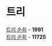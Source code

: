 # 트리
[트리 순회](https://github.com/wayandway/algorithms-cpp/blob/master/BOJ/Tree/1991.cpp) - **1991** <br>
[트리 순회](https://github.com/wayandway/algorithms-cpp/blob/master/BOJ/Tree/11725.cpp) - **11725** <br>